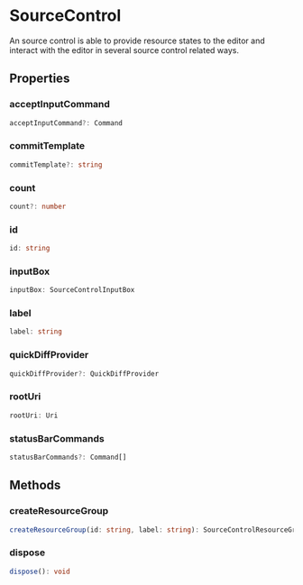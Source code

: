 # SourceControl

An source control is able to provide resource states to the editor and interact with the editor in several source control related ways.

## Properties

### acceptInputCommand

```typescript
acceptInputCommand?: Command
```

### commitTemplate

```typescript
commitTemplate?: string
```

### count

```typescript
count?: number
```

### id

```typescript
id: string
```

### inputBox

```typescript
inputBox: SourceControlInputBox
```

### label

```typescript
label: string
```

### quickDiffProvider

```typescript
quickDiffProvider?: QuickDiffProvider
```

### rootUri

```typescript
rootUri: Uri
```

### statusBarCommands

```typescript
statusBarCommands?: Command[]
```

## Methods

### createResourceGroup

```typescript
createResourceGroup(id: string, label: string): SourceControlResourceGroup
```

### dispose

```typescript
dispose(): void
```

